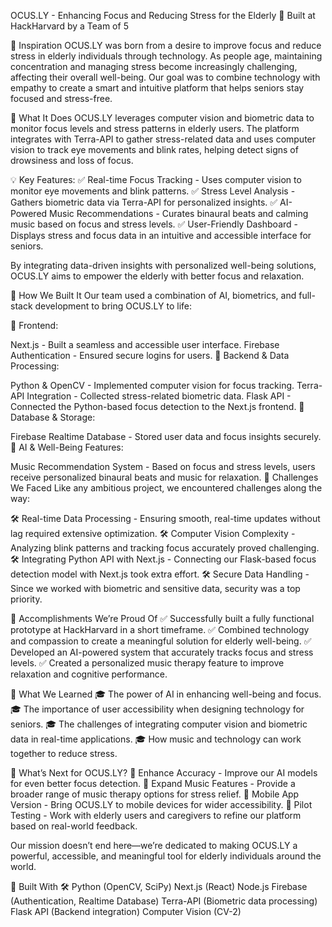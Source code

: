 OCUS.LY - Enhancing Focus and Reducing Stress for the Elderly
🚀 Built at HackHarvard by a Team of 5

🔹 Inspiration
OCUS.LY was born from a desire to improve focus and reduce stress in elderly individuals through technology. As people age, maintaining concentration and managing stress become increasingly challenging, affecting their overall well-being. Our goal was to combine technology with empathy to create a smart and intuitive platform that helps seniors stay focused and stress-free.

🔹 What It Does
OCUS.LY leverages computer vision and biometric data to monitor focus levels and stress patterns in elderly users. The platform integrates with Terra-API to gather stress-related data and uses computer vision to track eye movements and blink rates, helping detect signs of drowsiness and loss of focus.

💡 Key Features:
✅ Real-time Focus Tracking - Uses computer vision to monitor eye movements and blink patterns.
✅ Stress Level Analysis - Gathers biometric data via Terra-API for personalized insights.
✅ AI-Powered Music Recommendations - Curates binaural beats and calming music based on focus and stress levels.
✅ User-Friendly Dashboard - Displays stress and focus data in an intuitive and accessible interface for seniors.

By integrating data-driven insights with personalized well-being solutions, OCUS.LY aims to empower the elderly with better focus and relaxation.

🔹 How We Built It
Our team used a combination of AI, biometrics, and full-stack development to bring OCUS.LY to life:

🔹 Frontend:

Next.js - Built a seamless and accessible user interface.
Firebase Authentication - Ensured secure logins for users.
🔹 Backend & Data Processing:

Python & OpenCV - Implemented computer vision for focus tracking.
Terra-API Integration - Collected stress-related biometric data.
Flask API - Connected the Python-based focus detection to the Next.js frontend.
🔹 Database & Storage:

Firebase Realtime Database - Stored user data and focus insights securely.
🔹 AI & Well-Being Features:

Music Recommendation System - Based on focus and stress levels, users receive personalized binaural beats and music for relaxation.
🔹 Challenges We Faced
Like any ambitious project, we encountered challenges along the way:

🛠 Real-time Data Processing - Ensuring smooth, real-time updates without lag required extensive optimization.
🛠 Computer Vision Complexity - Analyzing blink patterns and tracking focus accurately proved challenging.
🛠 Integrating Python API with Next.js - Connecting our Flask-based focus detection model with Next.js took extra effort.
🛠 Secure Data Handling - Since we worked with biometric and sensitive data, security was a top priority.

🔹 Accomplishments We’re Proud Of
✅ Successfully built a fully functional prototype at HackHarvard in a short timeframe.
✅ Combined technology and compassion to create a meaningful solution for elderly well-being.
✅ Developed an AI-powered system that accurately tracks focus and stress levels.
✅ Created a personalized music therapy feature to improve relaxation and cognitive performance.

🔹 What We Learned
🎓 The power of AI in enhancing well-being and focus.
🎓 The importance of user accessibility when designing technology for seniors.
🎓 The challenges of integrating computer vision and biometric data in real-time applications.
🎓 How music and technology can work together to reduce stress.

🔹 What’s Next for OCUS.LY?
🌟 Enhance Accuracy - Improve our AI models for even better focus detection.
🌟 Expand Music Features - Provide a broader range of music therapy options for stress relief.
🌟 Mobile App Version - Bring OCUS.LY to mobile devices for wider accessibility.
🌟 Pilot Testing - Work with elderly users and caregivers to refine our platform based on real-world feedback.

Our mission doesn’t end here—we’re dedicated to making OCUS.LY a powerful, accessible, and meaningful tool for elderly individuals around the world.

🔹 Built With 🛠
Python (OpenCV, SciPy)
Next.js (React)
Node.js
Firebase (Authentication, Realtime Database)
Terra-API (Biometric data processing)
Flask API (Backend integration)
Computer Vision (CV-2)
